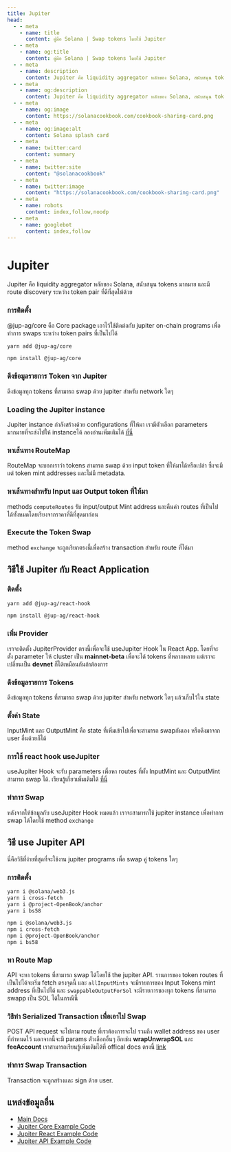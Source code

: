 ```yaml
---
title: Jupiter
head:
  - - meta
    - name: title
      content: คู่มือ Solana | Swap tokens โดยใช้ Jupiter
  - - meta
    - name: og:title
      content: คู่มือ Solana | Swap tokens โดยใช้ Jupiter
  - - meta
    - name: description
      content: Jupiter คือ liquidity aggregator หลักของ Solana, สนับสนุน tokens มากมาย และมี route discovery ระหว่าง token pair ที่ดีที่สุดให้ด้วย
  - - meta
    - name: og:description
      content: Jupiter คือ liquidity aggregator หลักของ Solana, สนับสนุน tokens มากมาย และมี route discovery ระหว่าง token pair ที่ดีที่สุดให้ด้วย
  - - meta
    - name: og:image
      content: https://solanacookbook.com/cookbook-sharing-card.png
  - - meta
    - name: og:image:alt
      content: Solana splash card
  - - meta
    - name: twitter:card
      content: summary
  - - meta
    - name: twitter:site
      content: "@solanacookbook"
  - - meta
    - name: twitter:image
      content: "https://solanacookbook.com/cookbook-sharing-card.png"
  - - meta
    - name: robots
      content: index,follow,noodp
  - - meta
    - name: googlebot
      content: index,follow
---
```


# Jupiter

Jupiter คือ liquidity aggregator หลักของ Solana, สนับสนุน tokens มากมาย และมี route discovery ระหว่าง token pair ที่ดีที่สุดให้ด้วย

### การติดตั้ง

@jup-ag/core คือ Core package เอาไว้ใช้ติดต่อกับ jupiter on-chain programs เพื่อทำการ swaps ระหว่าง token pairs ที่เป็นไปได้

<CodeGroup>
  <CodeGroupItem title="YARN" active>

```bash
yarn add @jup-ag/core
```

  </CodeGroupItem>

  <CodeGroupItem title="NPM">

```bash
npm install @jup-ag/core
```

  </CodeGroupItem>
</CodeGroup>

### ดึงข้อมูลรายการ Token จาก Jupiter

ดึงข้อมูลทุก tokens ที่สามารถ swap ด้วย jupiter สำหรับ network ใดๆ

<SolanaCodeGroup>
  <SolanaCodeGroupItem title="TS" active>

  <template v-slot:default>

@[code](@/code/jupiter/token-list/main.en.ts)

  </template>

  <template v-slot:preview>

@[code](@/code/jupiter/token-list/main.preview.en.ts)

  </template>

  </SolanaCodeGroupItem>

</SolanaCodeGroup>

### Loading the Jupiter instance

Jupiter instance กำลังสร้างด้วย configurations ที่ให้มา เรามีตัวเลือก parameters มากมายที่จะส่งไปให้ instanceได้ ลองอ่านเพิ่มเติมได้ [ที่นี่](https://docs.jup.ag/jupiter-core/full-guide)

<SolanaCodeGroup>
  <SolanaCodeGroupItem title="TS" active>

  <template v-slot:default>

@[code](@/code/jupiter/loading-instance/main.en.ts)

  </template>

  <template v-slot:preview>

@[code](@/code/jupiter/loading-instance/main.preview.en.ts)

  </template>

  </SolanaCodeGroupItem>

</SolanaCodeGroup>

### หาเส้นทาง RouteMap

RouteMap จะบอกเราว่า tokens สามารถ swap ด้วย input token ที่ให้มาได้หรือเปล่า ซึ่งจะมีแต่ token mint addresses และไม่มี metadata.

<SolanaCodeGroup>
  <SolanaCodeGroupItem title="TS" active>

  <template v-slot:default>

@[code](@/code/jupiter/route-map/main.en.ts)

  </template>

  <template v-slot:preview>

@[code](@/code/jupiter/route-map/main.preview.en.ts)

  </template>

  </SolanaCodeGroupItem>

</SolanaCodeGroup>

### หาเส้นทางสำหรับ Input และ Output token ที่ให้มา
methods `computeRoutes` รับ input/output Mint address และคืนค่า routes ที่เป็นไปได้ทั้งหมดโดยเรียงจากราคาที่ดีที่สุดมาก่อน

<SolanaCodeGroup>
  <SolanaCodeGroupItem title="TS" active>

  <template v-slot:default>

@[code](@/code/jupiter/routes/main.en.ts)

  </template>

  <template v-slot:preview>

@[code](@/code/jupiter/routes/main.preview.en.ts)

  </template>

  </SolanaCodeGroupItem>

</SolanaCodeGroup>

### Execute the Token Swap
method `exchange` จะถูกเรียกตรงนี้เพื่อสร้าง transaction สำหรับ route ที่ได้มา

<SolanaCodeGroup>
  <SolanaCodeGroupItem title="TS" active>

  <template v-slot:default>

@[code](@/code/jupiter/swap/main.en.ts)

  </template>

  <template v-slot:preview>

@[code](@/code/jupiter/swap/main.preview.en.ts)

  </template>

  </SolanaCodeGroupItem>

</SolanaCodeGroup>

## วิธีใช้ Jupiter กับ React Application

### ติดตั้ง

<CodeGroup>
  <CodeGroupItem title="YARN" active>

```bash
yarn add @jup-ag/react-hook
```

  </CodeGroupItem>

  <CodeGroupItem title="NPM">

```bash
npm install @jup-ag/react-hook
```

  </CodeGroupItem>
</CodeGroup>

### เพิ่ม Provider

เราจะติดตั้ง JupiterProvider ตรงนี้เพื่อจะใช้ useJupiter Hook ใน React App. โดยที่จะตั้ง parameter ให้ cluster เป็น **mainnet-beta** เพื่อจะได้ tokens ที่หลากหลาย แต่เราจะเปลี่ยนเป็น **devnet** ก็ได้เหมือนกันถ้าต้องการ

<SolanaCodeGroup>
  <SolanaCodeGroupItem title="TS" active>

  <template v-slot:default>

@[code](@/code/jupiter/providerSetup/main.en.ts)

  </template>

  <template v-slot:preview>

@[code](@/code/jupiter/providerSetup/main.preview.en.ts)

  </template>

  </SolanaCodeGroupItem>

</SolanaCodeGroup>

### ดึงข้อมูลรายการ Tokens

ดึงข้อมูลทุก tokens ที่สามารถ swap ด้วย jupiter สำหรับ network ใดๆ แล้วเก็บไว้ใน state

<SolanaCodeGroup>
  <SolanaCodeGroupItem title="TS" active>

  <template v-slot:default>

@[code](@/code/jupiter/react-token-list/main.en.ts)

  </template>

  <template v-slot:preview>

@[code](@/code/jupiter/react-token-list/main.preview.en.ts)

  </template>

  </SolanaCodeGroupItem>

</SolanaCodeGroup>

### ตั้งค่า State

InputMint และ OutputMint คือ state ที่เพิ่มเข้าไปเพื่อจะสามารถ swapกันเอง หรือดึงมาจาก user อื่นด้วยก็ได้

<SolanaCodeGroup>
  <SolanaCodeGroupItem title="TS" active>

  <template v-slot:default>

@[code](@/code/jupiter/inputSetup/main.en.ts)

  </template>

  <template v-slot:preview>

@[code](@/code/jupiter/inputSetup/main.preview.en.ts)

  </template>

  </SolanaCodeGroupItem>

</SolanaCodeGroup>

### การใช้ react hook useJupiter

useJupiter Hook จะรับ parameters เพื่อหา routes ที่ทั้ง InputMint และ OutputMint สามารถ swap ได้. เรียนรู้เกี่ยวเพิ่มเติมได้ [ที่นี่](https://docs.jup.ag/jupiter-react/using-the-react-hook)

<SolanaCodeGroup>
  <SolanaCodeGroupItem title="TS" active>

  <template v-slot:default>

@[code](@/code/jupiter/useJupiter/main.en.ts)

  </template>

  <template v-slot:preview>

@[code](@/code/jupiter/useJupiter/main.preview.en.ts)

  </template>

  </SolanaCodeGroupItem>

</SolanaCodeGroup>

### ทำการ Swap

หลังจากให้ข้อมูลกับ useJupiter Hook หมดแล้ว เราจะสามารถใช้ jupiter instance เพื่อทำการ swap ได้โดยใช้ method `exchange`

<SolanaCodeGroup>
  <SolanaCodeGroupItem title="TS" active>

  <template v-slot:default>

@[code](@/code/jupiter/reactSwap/main.en.ts)

  </template>

  <template v-slot:preview>

@[code](@/code/jupiter/reactSwap/main.preview.en.ts)

  </template>

  </SolanaCodeGroupItem>

</SolanaCodeGroup>

## วิธี use Jupiter API

นี่คือวิธีที่ง่ายที่สุดที่จะใช้งาน jupiter programs เพื่อ swap คู่ tokens ใดๆ

### การติดตั้ง

<CodeGroup>
  <CodeGroupItem title="YARN" active>

```bash
yarn i @solana/web3.js
yarn i cross-fetch
yarn i @project-OpenBook/anchor
yarn i bs58
```

  </CodeGroupItem>

  <CodeGroupItem title="NPM">

```bash
npm i @solana/web3.js
npm i cross-fetch
npm i @project-OpenBook/anchor
npm i bs58
```

  </CodeGroupItem>
</CodeGroup>

### หา Route Map

API จะหา tokens ที่สามารถ swap ได้โดยใช้ the jupiter API. รานการของ token routes ที่เป็นไปได้จะเริ่ม fetch ตรงจุดนี้ และ `allInputMints` จะมีรายการของ Input Tokens mint address ที่เป็นไปได้ และ `swappableOutputForSol` จะมีรายการของทุก tokens ที่สามารถ swapp เป็น SOL ได้ในกรณีนี้

<SolanaCodeGroup>
  <SolanaCodeGroupItem title="TS" active>

  <template v-slot:default>

@[code](@/code/jupiter/retriveapi/main.en.ts)

  </template>

  <template v-slot:preview>

@[code](@/code/jupiter/retriveapi/main.preview.en.ts)

  </template>

  </SolanaCodeGroupItem>

</SolanaCodeGroup>

### วิธีทำ Serialized Transaction เพื่อเอาไป Swap
POST API request จะไปตาม route ที่เราต้องการจะไป รวมถึง wallet address ของ user ที่กำหนดไว้ นอกจากนี้จะมี params ตัวเลือกอื่นๆ อีกเช่น **wrapUnwrapSOL** และ **feeAccount** เราสามารถเรียนรู้เพิ่มเติมได้ที่ offical docs ตรงนี้ [link](https://docs.jup.ag/jupiter-api/swap-api-for-solana)

<SolanaCodeGroup>
  <SolanaCodeGroupItem title="TS" active>

  <template v-slot:default>

@[code](@/code/jupiter/getTxapi/main.en.ts)

  </template>

  <template v-slot:preview>

@[code](@/code/jupiter/getTxapi/main.preview.en.ts)

  </template>

  </SolanaCodeGroupItem>

</SolanaCodeGroup>

### ทำการ Swap Transaction
Transaction จะถูกสร้างและ sign ด้วย user.

<SolanaCodeGroup>
  <SolanaCodeGroupItem title="TS" active>

  <template v-slot:default>

@[code](@/code/jupiter/executeapi/main.en.ts)

  </template>

  <template v-slot:preview>

@[code](@/code/jupiter/executeapi/main.preview.en.ts)

  </template>

  </SolanaCodeGroupItem>

</SolanaCodeGroup>

## แหล่งข้อมูลอื่น

- [Main Docs](https://docs.jup.ag/)
- [Jupiter Core Example Code](https://github.com/jup-ag/jupiter-core-example)
- [Jupiter React Example Code](https://github.com/jup-ag/jupiter-api-nextjs-example)
- [Jupiter API Example Code](https://github.com/jup-ag/api-arbs-example)
